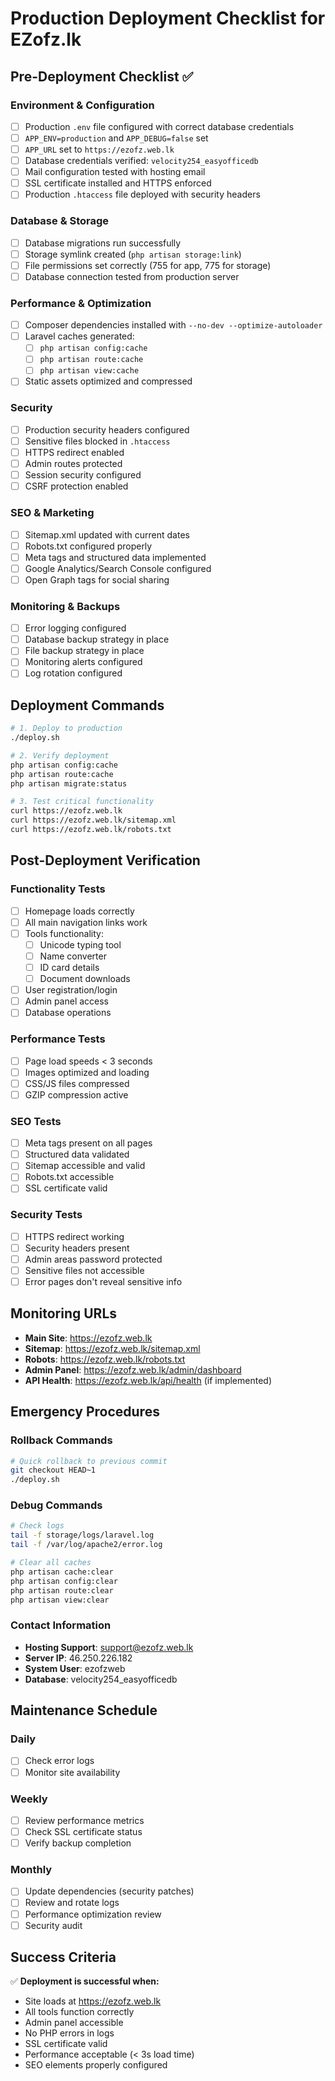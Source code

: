 # Production Deployment Checklist for EZofz.lk

## Pre-Deployment Checklist ✅

### Environment & Configuration
- [ ] Production `.env` file configured with correct database credentials
- [ ] `APP_ENV=production` and `APP_DEBUG=false` set
- [ ] `APP_URL` set to `https://ezofz.web.lk`
- [ ] Database credentials verified: `velocity254_easyofficedb`
- [ ] Mail configuration tested with hosting email
- [ ] SSL certificate installed and HTTPS enforced
- [ ] Production `.htaccess` file deployed with security headers

### Database & Storage
- [ ] Database migrations run successfully
- [ ] Storage symlink created (`php artisan storage:link`)
- [ ] File permissions set correctly (755 for app, 775 for storage)
- [ ] Database connection tested from production server

### Performance & Optimization
- [ ] Composer dependencies installed with `--no-dev --optimize-autoloader`
- [ ] Laravel caches generated:
  - [ ] `php artisan config:cache`
  - [ ] `php artisan route:cache`  
  - [ ] `php artisan view:cache`
- [ ] Static assets optimized and compressed

### Security
- [ ] Production security headers configured
- [ ] Sensitive files blocked in `.htaccess`
- [ ] HTTPS redirect enabled
- [ ] Admin routes protected
- [ ] Session security configured
- [ ] CSRF protection enabled

### SEO & Marketing
- [ ] Sitemap.xml updated with current dates
- [ ] Robots.txt configured properly
- [ ] Meta tags and structured data implemented
- [ ] Google Analytics/Search Console configured
- [ ] Open Graph tags for social sharing

### Monitoring & Backups
- [ ] Error logging configured
- [ ] Database backup strategy in place  
- [ ] File backup strategy in place
- [ ] Monitoring alerts configured
- [ ] Log rotation configured

## Deployment Commands

```bash
# 1. Deploy to production
./deploy.sh

# 2. Verify deployment
php artisan config:cache
php artisan route:cache
php artisan migrate:status

# 3. Test critical functionality
curl https://ezofz.web.lk
curl https://ezofz.web.lk/sitemap.xml
curl https://ezofz.web.lk/robots.txt
```

## Post-Deployment Verification

### Functionality Tests
- [ ] Homepage loads correctly
- [ ] All main navigation links work
- [ ] Tools functionality:
  - [ ] Unicode typing tool
  - [ ] Name converter
  - [ ] ID card details
  - [ ] Document downloads
- [ ] User registration/login
- [ ] Admin panel access
- [ ] Database operations

### Performance Tests  
- [ ] Page load speeds < 3 seconds
- [ ] Images optimized and loading
- [ ] CSS/JS files compressed
- [ ] GZIP compression active

### SEO Tests
- [ ] Meta tags present on all pages
- [ ] Structured data validated
- [ ] Sitemap accessible and valid
- [ ] Robots.txt accessible
- [ ] SSL certificate valid

### Security Tests
- [ ] HTTPS redirect working
- [ ] Security headers present
- [ ] Admin areas password protected
- [ ] Sensitive files not accessible
- [ ] Error pages don't reveal sensitive info

## Monitoring URLs

- **Main Site**: https://ezofz.web.lk
- **Sitemap**: https://ezofz.web.lk/sitemap.xml  
- **Robots**: https://ezofz.web.lk/robots.txt
- **Admin Panel**: https://ezofz.web.lk/admin/dashboard
- **API Health**: https://ezofz.web.lk/api/health (if implemented)

## Emergency Procedures

### Rollback Commands
```bash
# Quick rollback to previous commit
git checkout HEAD~1
./deploy.sh
```

### Debug Commands  
```bash
# Check logs
tail -f storage/logs/laravel.log
tail -f /var/log/apache2/error.log

# Clear all caches
php artisan cache:clear
php artisan config:clear
php artisan route:clear
php artisan view:clear
```

### Contact Information
- **Hosting Support**: support@ezofz.web.lk
- **Server IP**: 46.250.226.182
- **System User**: ezofzweb
- **Database**: velocity254_easyofficedb

## Maintenance Schedule

### Daily
- [ ] Check error logs
- [ ] Monitor site availability  

### Weekly  
- [ ] Review performance metrics
- [ ] Check SSL certificate status
- [ ] Verify backup completion

### Monthly
- [ ] Update dependencies (security patches)
- [ ] Review and rotate logs
- [ ] Performance optimization review
- [ ] Security audit

## Success Criteria

✅ **Deployment is successful when:**
- Site loads at https://ezofz.web.lk
- All tools function correctly  
- Admin panel accessible
- No PHP errors in logs
- SSL certificate valid
- Performance acceptable (< 3s load time)
- SEO elements properly configured
